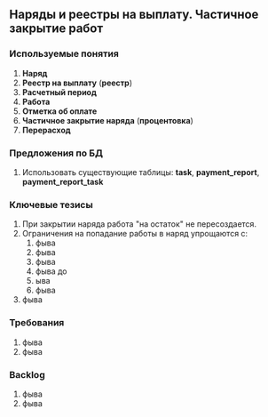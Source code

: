 ## Наряды и реестры на выплату. Частичное закрытие работ

### Используемые понятия

1. **Наряд** 
2. **Реестр на выплату** (**реестр**) 
3. **Расчетный период** 
4. **Работа**
5. **Отметка об оплате** 
6. **Частичное закрытие наряда** (**процентовка**) 
7. **Перерасход** 

### Предложения по БД

1. Использовать существующие таблицы: **task**, **payment_report**, **payment_report_task**

###  Ключевые тезисы

1. При закрытии наряда работа "на остаток" не пересоздается.
2. Ограничения на попадание работы в наряд упрощаются с:
    1. фыва
    2. фыва
    3. фыва
    4. фыва
    до
    1. ыва
    2. фыва
3. фыва

###  Требования

1. фыва
2. фыва



### Backlog

1. фыва
2. фыва